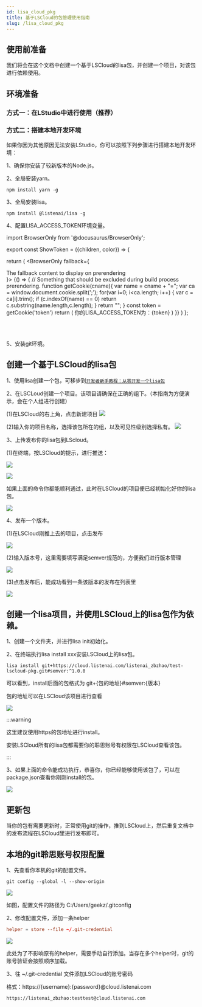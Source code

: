 ```yaml
---
id: lisa_cloud_pkg
title: 基于LSCloud的包管理使用指南
slug: /lisa_cloud_pkg
---
```


## 使用前准备

我们将会在这个文档中创建一个基于LSCloud的lisa包，并创建一个项目，对该包进行依赖使用。


## 环境准备

### 方式一：在LStudio中进行使用（推荐）

### 方式二：搭建本地开发环境

如果你因为其他原因无法安装LStudio，你可以按照下列步骤进行搭建本地开发环境：

1、确保你安装了较新版本的Node.js。

2、全局安装yarn。

```shell
npm install yarn -g
```

3、全局安装lisa。

```shell
npm install @listenai/lisa -g
```

4、配置LISA_ACCESS_TOKEN环境变量。

<ShowToken></ShowToken>

import BrowserOnly from '@docusaurus/BrowserOnly';

export const ShowToken = ({children, color}) => {
  
  return (
    <BrowserOnly
      fallback={<div>The fallback content to display on prerendering</div>}>
      {() => {
        // Something that should be excluded during build process prerendering.
        function getCookie(cname){
          var name = cname + "=";
          var ca = window.document.cookie.split(';');
          for(var i=0; i<ca.length; i++) 
          {
            var c = ca[i].trim();
            if (c.indexOf(name) == 0) return c.substring(name.length,c.length);
          }
          return "";
        }
        const token = getCookie('token')
        return (
          <span>你的LISA_ACCESS_TOKEN为：{token}</span>
        )
      }}
    </BrowserOnly>
  )
};

<br/>
<br/>

5、安装git环境。

## 创建一个基于LSCloud的lisa包

1、使用lisa创建一个包，可移步到[`开发者新手教程：从零开发一个lisa包`](https://open.listenai.com/lisa_tutorial)

2、在LSCLoud创建一个项目。该项目请确保在正确的组下。（本指南为方便演示，会在个人组进行创建）

(1)在LSCloud的右上角，点击新建项目
![](./files/cloud_pkg/1.png)

(2)输入你的项目名称，选择该包所在的组，以及可见性级别选择私有。
![](./files/cloud_pkg/2.png)

3、上传发布你的lisa包到LScloud。

(1)在终端，按LSCloud的提示，进行推送：

![](./files/cloud_pkg/3.png)

![](./files/cloud_pkg/4.png)

如果上面的命令你都能顺利通过，此时在LSCloud的项目便已经初始化好你的lisa包。

![](./files/cloud_pkg/5.png)

4、发布一个版本。

(1)在LSCloud刚推上去的项目，点击发布

![](./files/cloud_pkg/6.png)

(2)输入版本号，这里需要填写满足semver规范的，方便我们进行版本管理

![](./files/cloud_pkg/7.png)

(3)点击发布后，能成功看到一条该版本的发布在列表里

![](./files/cloud_pkg/8.png)

## 创建一个lisa项目，并使用LSCloud上的lisa包作为依赖。

1、创建一个文件夹，并进行lisa init初始化。

2、在终端执行lisa install xxx安装LSCloud上的lisa包。

```shell
lisa install git+https://cloud.listenai.com/listenai_zbzhao/test-lscloud-pkg.git#semver:^1.0.0
```

可以看到，install后面的包格式为 git+{包的地址}#semver:{版本}

包的地址可以在LSCloud该项目进行查看

![](./files/cloud_pkg/9.png)

:::warning

这里建议使用https的包地址进行install。

安装LSCloud所有的lisa包都需要你的聆思账号有权限在LSCloud查看该包。

:::

3、如果上面的命令能成功执行，恭喜你，你已经能够使用该包了，可以在package.json查看你刚刚install的包。

![](./files/cloud_pkg/10.png)

## 更新包

当你的包有需要更新时，正常使用git的操作，推到LSCloud上，然后重复文档中的发布流程在LSCloud里进行发布即可。

## 本地的git聆思账号权限配置

1、先查看你本机的git的配置文件。
```shell
git config --global -l --show-origin
```

![](./files/cloud_pkg/11.png)

如图，配置文件的路径为 C:/Users/geekz/.gitconfig

2、修改配置文件，添加一条helper

```toml
helper = store --file ~/.git-credential
```

![](./files/cloud_pkg/12.png)

此处为了不影响原有的helper，需要手动自行添加。当存在多个helper时，git的账号验证会按照顺序加载。

3、往 ~/.git-credential 文件添加LSCloud的账号密码

格式：https://{username}:{password}@cloud.listenai.com

```shell
https://listenai_zbzhao:testtest@cloud.listenai.com
```